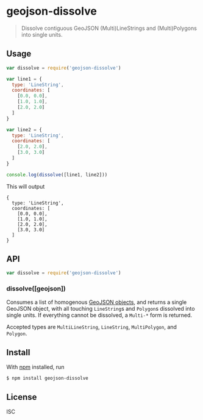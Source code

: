 # geojson-dissolve

> Dissolve contiguous GeoJSON (Multi)LineStrings and (Multi)Polygons into single units.

## Usage

```js
var dissolve = require('geojson-dissolve')

var line1 = {
  type: 'LineString',
  coordinates: [
    [0.0, 0.0],
    [1.0, 1.0],
    [2.0, 2.0]
  ]
}

var line2 = {
  type: 'LineString',
  coordinates: [
    [2.0, 2.0],
    [3.0, 3.0]
  ]
}

console.log(dissolve([line1, line2]))
```

This will output

```
{
  type: 'LineString',
  coordinates: [
    [0.0, 0.0],
    [1.0, 1.0],
    [2.0, 2.0],
    [3.0, 3.0]
  ]
}
```

## API

```js
var dissolve = require('geojson-dissolve')
```

### dissolve([geojson])

Consumes a list of homogenous [GeoJSON
objects](http://geojson.org/geojson-spec.html), and returns a single GeoJSON
object, with all touching `LineString`s and `Polygon`s dissolved into single
units. If everything cannot be dissolved, a `Multi-*` form is returned.

Accepted types are `MultiLineString`, `LineString`, `MultiPolygon`, and
`Polygon`.

## Install

With [npm](https://npmjs.org/) installed, run

```
$ npm install geojson-dissolve
```

## License

ISC

